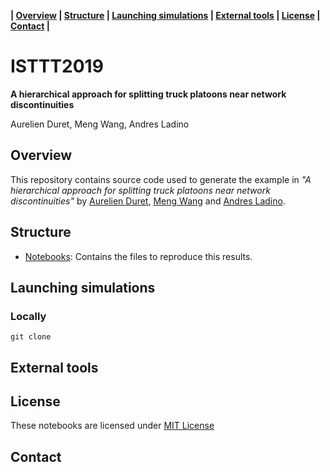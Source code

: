 **| [Overview](#overview) | [Structure](#structure) | [Launching simulations](#launching-simulations) | [External tools](#external-tools) | [License](#license) | [Contact](#contact) |**

# ISTTT2019

**A hierarchical approach for splitting truck platoons near network discontinuities**

Aurelien Duret, Meng Wang, Andres Ladino

## Overview 

This repository contains source code used to generate the example in *"A hierarchical approach for splitting truck platoons near network discontinuities"* by [Aurelien Duret](https://www.researchgate.net/profile/Aurelien_Duret), [Meng Wang](http://mengwang.eu) and  [Andres Ladino](https://github.com/aladinoster). 

## Structure 

- [Notebooks](notebooks): Contains the files to reproduce this results. 

## Launching simulations 

### Locally 
```
git clone 
```

## External tools


## License

These notebooks are licensed under [MIT License]()

## Contact 